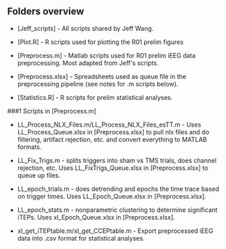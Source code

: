 ## Folders overview

- [Jeff_scripts] - All scripts shared by Jeff Wang.

- [Plot.R] - R scripts used for plotting the R01 prelim figures

- [Preprocess.m] - Matlab scripts used for R01 prelim iEEG data preprocessing. Most adapted from Jeff's scripts.

- [Preprocess.xlsx] - Spreadsheets used as queue file in the preprocessing pipeline (see notes for .m scripts below).

- [Statistics.R] - R scripts for prelim statistical analyses.


###1 Scripts in [Preprocess.m]

- LL_Process_NLX_Files.m/LL_Process_NLX_Files_esTT.m - Uses LL_Process_Queue.xlsx in [Preprocess.xlsx] to pull nlx files and do filtering, artifact rejection, etc. and convert everything to MATLAB formats.

- LL_Fix_Trigs.m - splits triggers into sham vs TMS trials, does channel rejection, etc. Uses LL_FixTrigs_Queue.xlsx in [Preprocess.xlsx] to queue up files.

- LL_epoch_trials.m - does detrending and epochs the time trace based on trigger times. Uses LL_Epoch_Queue.xlsx in [Preprocess.xlsx].

- LL_epoch_stats.m - nonparametric clustering to determine significant iTEPs. Uses xl_Epoch_Queue.xlsx in [Preprocess.xlsx].

- xl_get_iTEPtable.m/xl_get_CCEPtable.m - Export preprocessed iEEG data into .csv format for statistical analyses.
